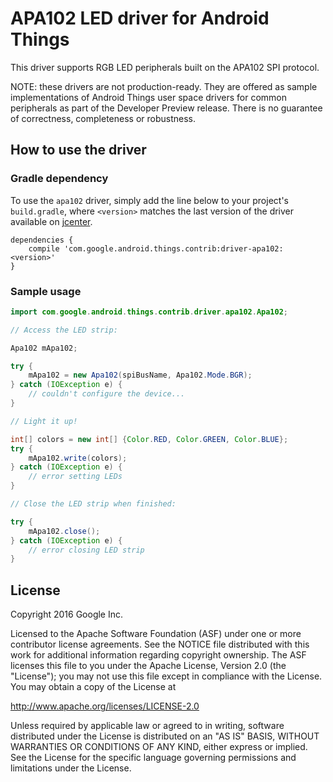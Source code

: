 APA102 LED driver for Android Things
====================================

This driver supports RGB LED peripherals built on the APA102 SPI protocol.

NOTE: these drivers are not production-ready. They are offered as sample
implementations of Android Things user space drivers for common peripherals
as part of the Developer Preview release. There is no guarantee
of correctness, completeness or robustness.

How to use the driver
---------------------

### Gradle dependency

To use the `apa102` driver, simply add the line below to your project's `build.gradle`,
where `<version>` matches the last version of the driver available on [jcenter][jcenter].

```
dependencies {
    compile 'com.google.android.things.contrib:driver-apa102:<version>'
}
```

### Sample usage

```java
import com.google.android.things.contrib.driver.apa102.Apa102;

// Access the LED strip:

Apa102 mApa102;

try {
    mApa102 = new Apa102(spiBusName, Apa102.Mode.BGR);
} catch (IOException e) {
    // couldn't configure the device...
}

// Light it up!

int[] colors = new int[] {Color.RED, Color.GREEN, Color.BLUE};
try {
    mApa102.write(colors);
} catch (IOException e) {
    // error setting LEDs
}

// Close the LED strip when finished:

try {
    mApa102.close();
} catch (IOException e) {
    // error closing LED strip
}
```

License
-------

Copyright 2016 Google Inc.

Licensed to the Apache Software Foundation (ASF) under one or more contributor
license agreements.  See the NOTICE file distributed with this work for
additional information regarding copyright ownership.  The ASF licenses this
file to you under the Apache License, Version 2.0 (the "License"); you may not
use this file except in compliance with the License.  You may obtain a copy of
the License at

  http://www.apache.org/licenses/LICENSE-2.0

Unless required by applicable law or agreed to in writing, software
distributed under the License is distributed on an "AS IS" BASIS, WITHOUT
WARRANTIES OR CONDITIONS OF ANY KIND, either express or implied.  See the
License for the specific language governing permissions and limitations under
the License.

[jcenter]: https://bintray.com/google/androidthings/contrib-driver-apa102/_latestVersion
